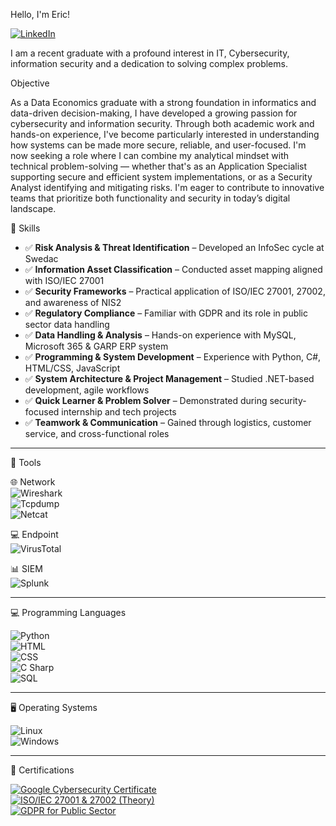 Hello, I'm Eric!

<a href="www.linkedin.com/in/eric-langmead-7a262626b" target="_blank">
  <img src="https://img.icons8.com/color/48/000000/linkedin.png" alt="LinkedIn" style="margin-right:10px; vertical-align:middle;" />
</a>


I am a recent graduate with a profound interest in IT, Cybersecurity, information security and a dedication to solving complex problems.

Objective

As a Data Economics graduate with a strong foundation in informatics and data-driven decision-making, I have developed a growing passion for cybersecurity and information security. Through both academic work and hands-on experience, I've become particularly interested in understanding how systems can be made more secure, reliable, and user-focused. I'm now seeking a role where I can combine my analytical mindset with technical problem-solving — whether that's as an Application Specialist supporting secure and efficient system implementations, or as a Security Analyst identifying and mitigating risks. I'm eager to contribute to innovative teams that prioritize both functionality and security in today’s digital landscape.

🧠 Skills

- ✅ **Risk Analysis & Threat Identification** – Developed an InfoSec cycle at Swedac
- ✅ **Information Asset Classification** – Conducted asset mapping aligned with ISO/IEC 27001
- ✅ **Security Frameworks** – Practical application of ISO/IEC 27001, 27002, and awareness of NIS2
- ✅ **Regulatory Compliance** – Familiar with GDPR and its role in public sector data handling
- ✅ **Data Handling & Analysis** – Hands-on experience with MySQL, Microsoft 365 & GARP ERP system
- ✅ **Programming & System Development** – Experience with Python, C#, HTML/CSS, JavaScript
- ✅ **System Architecture & Project Management** – Studied .NET-based development, agile workflows
- ✅ **Quick Learner & Problem Solver** – Demonstrated during security-focused internship and tech projects
- ✅ **Teamwork & Communication** – Gained through logistics, customer service, and cross-functional roles


---

🧰 Tools

🌐 Network  
![Wireshark](https://img.shields.io/badge/Wireshark-005B94?style=for-the-badge&logo=wireshark&logoColor=white)  
![Tcpdump](https://img.shields.io/badge/Tcpdump-000000?style=for-the-badge&logo=Tcpdump&logoColor=white)  
![Netcat](https://img.shields.io/badge/Netcat-grey?style=for-the-badge)

💻 Endpoint  
![VirusTotal](https://img.shields.io/badge/VirusTotal-3949AB?style=for-the-badge&logo=virustotal&logoColor=white)  

📊 SIEM  
![Splunk](https://img.shields.io/badge/Splunk-000000?style=for-the-badge&logo=splunk&logoColor=white)  


---

💻 Programming Languages

![Python](https://img.shields.io/badge/Python-3776AB?style=for-the-badge&logo=python&logoColor=white)  
![HTML](https://img.shields.io/badge/HTML5-E34F26?style=for-the-badge&logo=html5&logoColor=white)  
![CSS](https://img.shields.io/badge/CSS3-1572B6?style=for-the-badge&logo=css3&logoColor=white)  
![C Sharp](https://img.shields.io/badge/C%23-239120?style=for-the-badge&logo=c-sharp&logoColor=white)  
![SQL](https://img.shields.io/badge/SQL-003B57?style=for-the-badge)

---

🖥️ Operating Systems

![Linux](https://img.shields.io/badge/Linux-FCC624?style=for-the-badge&logo=linux&logoColor=black)  
![Windows](https://img.shields.io/badge/Windows-0078D6?style=for-the-badge&logo=windows&logoColor=white)

---

📜 Certifications

[![Google Cybersecurity Certificate](https://img.shields.io/badge/Google%20Cybersecurity%20Certificate-4285F4?style=for-the-badge&logo=google&logoColor=white)](https://www.coursera.org/professional-certificates/google-cybersecurity)  
[![ISO/IEC 27001 & 27002 (Theory)](https://img.shields.io/badge/ISO%2FIEC%2027001%20%26%2027002-Theory-3E8EDE?style=for-the-badge&logo=iso&logoColor=white)](https://www.iso.org/standard/73906.html)  
[![GDPR for Public Sector](https://img.shields.io/badge/GDPR%20Training-Public%20Sector-FFD43B?style=for-the-badge&logo=datadog&logoColor=black)](https://www.imy.se/)
